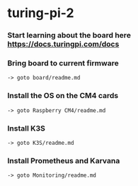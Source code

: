 # turing-pi-2

### Start learning about the board here https://docs.turingpi.com/docs

### Bring board to current firmware
    -> goto board/readme.md

### Install the OS on the CM4 cards
    -> goto Raspberry CM4/readme.md

### Install K3S
    -> goto K3S/readme.md

### Install Prometheus and Karvana
    -> goto Monitoring/readme.md
